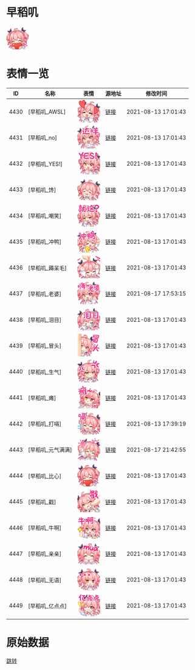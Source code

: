 # 早稻叽

<img src="./cover.png" height="60" alt="cover" />

# 表情一览

|ID|名称|表情|源地址|修改时间|
|----|----|----|----|----|
|4430|[早稻叽_AWSL]|<img src="./pic/004430_%5B早稻叽_AWSL%5D.png" height="60" alt="AWSL"/>|[链接](http://i0.hdslb.com/bfs/emote/a9248d92564ee4df5b4a2b9e640ac011ac1d1873.png)|2021-08-13 17:01:43|
|4431|[早稻叽_no]|<img src="./pic/004431_%5B早稻叽_no%5D.png" height="60" alt="no"/>|[链接](http://i0.hdslb.com/bfs/emote/ca71fa98b3c607eff563237bf300c62eef7fea3f.png)|2021-08-13 17:01:43|
|4432|[早稻叽_YES!]|<img src="./pic/004432_%5B早稻叽_YES!%5D.png" height="60" alt="YES!"/>|[链接](http://i0.hdslb.com/bfs/emote/1fff7c327eecde37450e3ea95e4cd86490239fd7.png)|2021-08-13 17:01:43|
|4433|[早稻叽_馋]|<img src="./pic/004433_%5B早稻叽_馋%5D.png" height="60" alt="馋"/>|[链接](http://i0.hdslb.com/bfs/emote/03f5b4701892409a56fef5f5dbe49961a123dc3b.png)|2021-08-13 17:01:43|
|4434|[早稻叽_嘲笑]|<img src="./pic/004434_%5B早稻叽_嘲笑%5D.png" height="60" alt="嘲笑"/>|[链接](http://i0.hdslb.com/bfs/emote/25da932dfbdb0dc3e6f9c7f0fe62998da4d32237.png)|2021-08-13 17:01:43|
|4435|[早稻叽_冲鸭]|<img src="./pic/004435_%5B早稻叽_冲鸭%5D.png" height="60" alt="冲鸭"/>|[链接](http://i0.hdslb.com/bfs/emote/9a4548405d65bedacafe4e5ec3780d30c1901074.png)|2021-08-13 17:01:43|
|4436|[早稻叽_薅呆毛]|<img src="./pic/004436_%5B早稻叽_薅呆毛%5D.png" height="60" alt="薅呆毛"/>|[链接](http://i0.hdslb.com/bfs/emote/5034d436bd693463f467421600f9dc940bcf373a.png)|2021-08-13 17:01:43|
|4437|[早稻叽_老婆]|<img src="./pic/004437_%5B早稻叽_老婆%5D.png" height="60" alt="老婆"/>|[链接](http://i0.hdslb.com/bfs/emote/e3d98dfb6d2573b6aa6736fec81948b538cb7f42.png)|2021-08-17 17:53:15|
|4438|[早稻叽_泪目]|<img src="./pic/004438_%5B早稻叽_泪目%5D.png" height="60" alt="泪目"/>|[链接](http://i0.hdslb.com/bfs/emote/0e661271a7e057593d5de2553cedb53d8795323d.png)|2021-08-13 17:01:43|
|4439|[早稻叽_冒头]|<img src="./pic/004439_%5B早稻叽_冒头%5D.png" height="60" alt="冒头"/>|[链接](http://i0.hdslb.com/bfs/emote/5e571b79019bd83a6a43c160c3be36d58d919a90.png)|2021-08-13 17:01:43|
|4440|[早稻叽_生气]|<img src="./pic/004440_%5B早稻叽_生气%5D.png" height="60" alt="生气"/>|[链接](http://i0.hdslb.com/bfs/emote/3c181a5b1272b78a9e2c62fe94122853467f4ef9.png)|2021-08-13 17:01:43|
|4441|[早稻叽_瘫]|<img src="./pic/004441_%5B早稻叽_瘫%5D.png" height="60" alt="瘫"/>|[链接](http://i0.hdslb.com/bfs/emote/25f41df16a9180b367a544a7be7a84e46f11dd27.png)|2021-08-13 17:01:43|
|4442|[早稻叽_打嗝]|<img src="./pic/004442_%5B早稻叽_打嗝%5D.png" height="60" alt="打嗝"/>|[链接](http://i0.hdslb.com/bfs/emote/60c9cf2c10fa9d3ed861042eba452795640b2da2.png)|2021-08-13 17:39:19|
|4443|[早稻叽_元气满满]|<img src="./pic/004443_%5B早稻叽_元气满满%5D.png" height="60" alt="元气满满"/>|[链接](http://i0.hdslb.com/bfs/emote/646c585ba5ee70314ca8253f1116f1bfd6784ef0.png)|2021-08-17 21:42:55|
|4444|[早稻叽_比心]|<img src="./pic/004444_%5B早稻叽_比心%5D.png" height="60" alt="比心"/>|[链接](http://i0.hdslb.com/bfs/emote/ab403bbd217f2c0d7c1a0d3e8e93a68630a2f899.png)|2021-08-13 17:01:43|
|4445|[早稻叽_戳]|<img src="./pic/004445_%5B早稻叽_戳%5D.png" height="60" alt="戳"/>|[链接](http://i0.hdslb.com/bfs/emote/20207b079413be77bd24c9c208e7a1a997ababc6.png)|2021-08-13 17:01:43|
|4446|[早稻叽_牛啊]|<img src="./pic/004446_%5B早稻叽_牛啊%5D.png" height="60" alt="牛啊"/>|[链接](http://i0.hdslb.com/bfs/emote/18f0ec451668845738b0fb211cbc7de1fc554709.png)|2021-08-13 17:01:43|
|4447|[早稻叽_亲亲]|<img src="./pic/004447_%5B早稻叽_亲亲%5D.png" height="60" alt="亲亲"/>|[链接](http://i0.hdslb.com/bfs/emote/40ec9fbe3e7d084d94192f7686efe6c0dbe8af1f.png)|2021-08-13 17:01:43|
|4448|[早稻叽_无语]|<img src="./pic/004448_%5B早稻叽_无语%5D.png" height="60" alt="无语"/>|[链接](http://i0.hdslb.com/bfs/emote/be7c3d0e309df2b207946e2509bd1b7c73ba2b68.png)|2021-08-13 17:01:43|
|4449|[早稻叽_亿点点]|<img src="./pic/004449_%5B早稻叽_亿点点%5D.png" height="60" alt="亿点点"/>|[链接](http://i0.hdslb.com/bfs/emote/4e7db9af32b3b64f8a7d46e6ebe96823e11843e7.png)|2021-08-13 17:01:43|

# 原始数据

[跳转](./raw.json)

